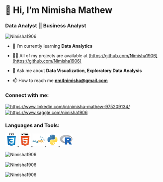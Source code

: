 # 👋 Hi, I’m Nimisha Mathew
<h3 align="left">Data Analyst || Business Analyst</h3>
<p> <img src="https://komarev.com/ghpvc/?username=Nimisha1906&label=Profile%20views&color=0e75b6&style=flat" alt="Nimisha1906" /> </p>

<!-- <p align="left"> <a href="https://github.com/ryo-ma/github-profile-trophy"><img src="https://github-profile-trophy.vercel.app/?username=Nimisha1906" alt="Nimisha1906" /></a> </p> -->

- 🌱 I’m currently learning **Data Analytics**

- 👨‍💻 All of my projects are available at [https://github.com/Nimisha1906](https://github.com/Nimisha1906)

- 💬 Ask me about **Data Visualization, Exploratory Data Analysis**

- 📫 How to reach me **nm4nimisha@gmail.com**

<h3 align="left">Connect with me:</h3>
<p align="left">
<a href="(https://www.linkedin.com/in/nimisha-mathew-975209134/)" target="blank"><img align="center" src="https://raw.githubusercontent.com/rahuldkjain/github-profile-readme-generator/master/src/images/icons/Social/linked-in-alt.svg" alt="https://www.linkedin.com/in/nimisha-mathew-975209134/" height="30" width="40" /></a>
<a href="https://www.kaggle.com/nimisha1906" target="blank"><img align="center" src="https://raw.githubusercontent.com/rahuldkjain/github-profile-readme-generator/master/src/images/icons/Social/kaggle.svg" alt="https://www.kaggle.com/nimisha1906" height="30" width="40" /></a>
</p>

<h3 align="left">Languages and Tools:</h3>
<p align="left">  <a href="https://www.w3schools.com/css/" target="_blank"> <img src="https://raw.githubusercontent.com/devicons/devicon/master/icons/css3/css3-original-wordmark.svg" alt="css3" width="40" height="40"/> </a> <a href="https://www.w3schools.com/html/" target="_blank"> <img src="https://raw.githubusercontent.com/devicons/devicon/master/icons/html5/html5-original-wordmark.svg" alt="html5" width="40" height="40"/> </a> <a href="https://www.mysql.com/" target="_blank"> <img src="https://raw.githubusercontent.com/devicons/devicon/master/icons/mysql/mysql-original-wordmark.svg" alt="mysql" width="40" height="40"/> </a>  <a href="https://www.python.org" target="_blank"> <img src="https://raw.githubusercontent.com/devicons/devicon/master/icons/python/python-original.svg" alt="python" width="40" height="40"/> </a>  <a href="https://www.w3schools.com/r/" target="_blank"> <img src="https://raw.githubusercontent.com/devicons/devicon/master/icons/r/r-original.svg" alt="R" width="40" height="40"/> </a> </p>

<p>
    <img align="center" src="https://github-readme-stats.vercel.app/api/top-langs?username=Nimisha1906&show_icons=true&locale=en&layout=compact" alt="Nimisha1906"/>
</p>
<p>
    <img align="center" src="https://github-readme-stats.vercel.app/api?username=Nimisha1906&show_icons=true&locale=en" alt="Nimisha1906" />
</p>

<p>
    <img align="center" src="https://github-readme-streak-stats.herokuapp.com/?user=Nimisha1906&" alt="Nimisha1906" />
</p>

<!---
Nimisha1906/Nimisha1906 is a ✨ special ✨ repository because its `README.md` (this file) appears on your GitHub profile.
You can click the Preview link to take a look at your changes.
--->
